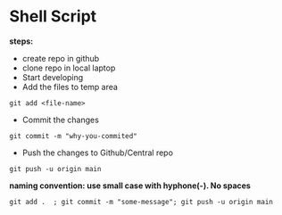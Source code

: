 # Shell Script

**steps:**
* create repo in github
* clone repo in local laptop
* Start developing
* Add the files to temp area
```
git add <file-name>
```
* Commit the changes
```
git commit -m "why-you-commited"
```
* Push the changes to Github/Central repo
```
git push -u origin main
```

**naming convention: use small case with hyphone(-). No spaces**

```
git add .  ; git commit -m "some-message"; git push -u origin main
```
